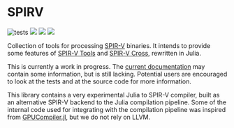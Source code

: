 # SPIRV

![tests](https://github.com/serenity4/SPIRV.jl/workflows/Run%20tests/badge.svg) [![](https://www.repostatus.org/badges/latest/wip.svg)](https://www.repostatus.org/#wip) [![](https://img.shields.io/badge/docs-stable-blue.svg)](https://serenity4.github.io/SPIRV.jl/stable) [![](https://img.shields.io/badge/docs-dev-blue.svg)](https://serenity4.github.io/SPIRV.jl/dev)

Collection of tools for processing [SPIR-V](https://www.khronos.org/spir/) binaries. It intends to provide some features of [SPIR-V Tools](https://github.com/KhronosGroup/SPIRV-Tools) and [SPIR-V Cross](https://github.com/KhronosGroup/SPIRV-Cross), rewritten in Julia.

This is currently a work in progress. The [current documentation](https://serenity4.github.io/SPIRV.jl/dev) may contain some information, but is still lacking. Potential users are encouraged to look at the tests and at the source code for more information.

This library contains a very experimental Julia to SPIR-V compiler, built as an alternative SPIR-V backend to the Julia compilation pipeline. Some of the internal code used for integrating with the compilation pipeline was inspired from [GPUCompiler.jl](https://github.com/JuliaGPU/GPUCompiler.jl), but we do not rely on LLVM.

